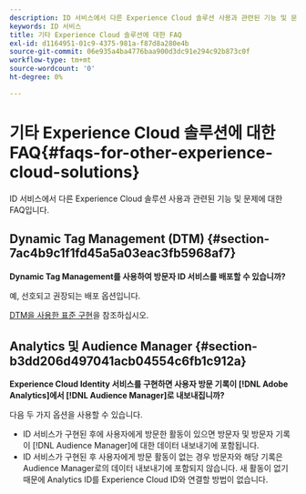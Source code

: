 ```yaml
---
description: ID 서비스에서 다른 Experience Cloud 솔루션 사용과 관련된 기능 및 문제에 대한 FAQ입니다.
keywords: ID 서비스
title: 기타 Experience Cloud 솔루션에 대한 FAQ
exl-id: d1164951-01c9-4375-981a-f87d8a280e4b
source-git-commit: 06e935a4ba4776baa900d3dc91e294c92b873c0f
workflow-type: tm+mt
source-wordcount: '0'
ht-degree: 0%

---
```


# 기타 Experience Cloud 솔루션에 대한 FAQ{#faqs-for-other-experience-cloud-solutions}

ID 서비스에서 다른 Experience Cloud 솔루션 사용과 관련된 기능 및 문제에 대한 FAQ입니다.

## Dynamic Tag Management (DTM) {#section-7ac4b9c1f1fd45a5a03eac3fb5968af7}

**Dynamic Tag Management를 사용하여 방문자 ID 서비스를 배포할 수 있습니까?**

예, 선호되고 권장되는 배포 옵션입니다.

[DTM을 사용한 표준 구현](../implementation-guides/standard.md#concept-89cd0199a9634fc48644f2d61e3d2445)을 참조하십시오.

## Analytics 및 Audience Manager {#section-b3dd206d497041acb04554c6fb1c912a}

**Experience Cloud Identity 서비스를 구현하면 사용자 방문 기록이 [!DNL Adobe Analytics]에서 [!DNL Audience Manager]로 내보내집니까?**

다음 두 가지 옵션을 사용할 수 있습니다.

* ID 서비스가 구현된 후에 사용자에게 방문한 활동이 있으면 방문자 및 방문자 기록이 [!DNL Audience Manager]에 대한 데이터 내보내기에 포함됩니다.
* ID 서비스가 구현된 후 사용자에게 방문 활동이 없는 경우 방문자와 해당 기록은 Audience Manager로의 데이터 내보내기에 포함되지 않습니다. 새 활동이 없기 때문에 Analytics ID를 Experience Cloud ID와 연결할 방법이 없습니다.
